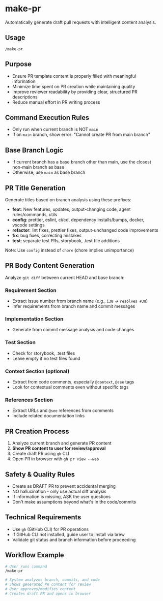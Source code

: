 # make-pr

Automatically generate draft pull requests with intelligent content analysis.

## Usage

```
/make-pr
```

## Purpose

- Ensure PR template content is properly filled with meaningful information
- Minimize time spent on PR creation while maintaining quality  
- Improve reviewer readability by providing clear, structured PR descriptions
- Reduce manual effort in PR writing process

## Command Execution Rules

- Only run when current branch is NOT `main`
- If on `main` branch, show error: "Cannot create PR from main branch"

## Base Branch Logic

- If current branch has a base branch other than main, use the closest non-main branch as base
- Otherwise, use `main` as base branch

## PR Title Generation

Generate titles based on branch analysis using these prefixes:

- **feat**: New features, updates, output-changing code, agent rules/commands, utils
- **config**: prettier, eslint, ci/cd, dependency installs/bumps, docker, vscode settings  
- **refactor**: lint fixes, prettier fixes, output-unchanged code improvements
- **fix**: bug fixes, correcting mistakes
- **test**: separate test PRs, storybook, .test file additions

Note: Use `config` instead of `chore` (chore implies unimportance)

## PR Body Content Generation

Analyze `git diff` between current HEAD and base branch:

### Requirement Section
- Extract issue number from branch name (e.g., `i38` → `resolves #38`)
- Infer requirements from branch name and commit messages

### Implementation Section  
- Generate from commit message analysis and code changes

### Test Section
- Check for storybook, .test files
- Leave empty if no test files found

### Context Section (optional)
- Extract from code comments, especially `@context`, `@see` tags
- Look for contextual comments even without specific tags

### References Section
- Extract URLs and `@see` references from comments
- Include related documentation links

## PR Creation Process

1. Analyze current branch and generate PR content
2. **Show PR content to user for review/approval**  
3. Create draft PR using `gh` CLI
4. Open PR in browser with `gh pr view --web`

## Safety & Quality Rules

- Create as DRAFT PR to prevent accidental merging
- NO hallucination - only use actual diff analysis
- If information is missing, ASK the user questions
- Don't make assumptions beyond what's in the code/commits

## Technical Requirements

- Use `gh` (GitHub CLI) for PR operations
- If GitHub CLI not installed, guide user to install via brew
- Validate git status and branch information before proceeding

## Workflow Example

```bash
# User runs command
/make-pr

# System analyzes branch, commits, and code
# Shows generated PR content for review
# User approves/modifies content  
# Creates draft PR and opens in browser
```